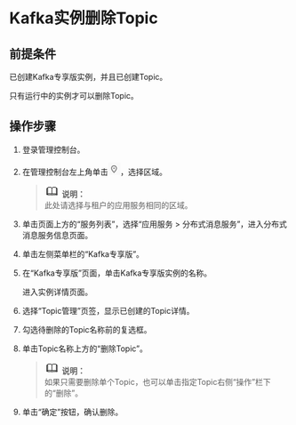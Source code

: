 # Kafka实例删除Topic<a name="dms-ug-180604019"></a>

## 前提条件<a name="section11712186286"></a>

已创建Kafka专享版实例，并且已创建Topic。

只有运行中的实例才可以删除Topic。

## 操作步骤<a name="section0249155910409"></a>

1.  登录管理控制台。
2.  在管理控制台左上角单击![](figures/icon-region.png)，选择区域。

    >![](public_sys-resources/icon-note.gif) **说明：**   
    >此处请选择与租户的应用服务相同的区域。  

3.  单击页面上方的“服务列表”，选择“应用服务 \> 分布式消息服务”，进入分布式消息服务信息页面。
4.  单击左侧菜单栏的“Kafka专享版”。
5.  在“Kafka专享版”页面，单击Kafka专享版实例的名称。

    进入实例详情页面。

6.  选择“Topic管理”页签，显示已创建的Topic详情。
7.  勾选待删除的Topic名称前的复选框。
8.  单击Topic名称上方的“删除Topic”。

    >![](public_sys-resources/icon-note.gif) **说明：**   
    >如果只需要删除单个Topic，也可以单击指定Topic右侧“操作”栏下的“删除”。  

9.  单击“确定”按钮，确认删除。

